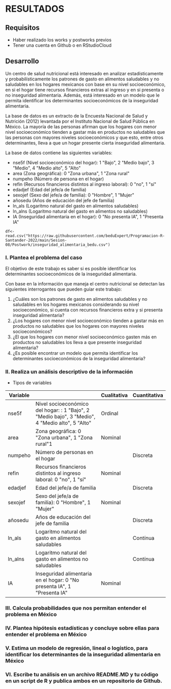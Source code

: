 # RESULTADOS
## Requisitos 
- Haber realizado los works y postworks previos 
- Tener una cuenta en Github o en RStudioCloud 
## Desarrollo 
Un centro de salud nutricional está interesado en analizar estadísticamente y probabilísticamente los patrones de gasto en alimentos saludables y no saludables en los hogares mexicanos con base en su nivel socioeconómico, en si el hogar tiene recursos financieros extras al ingreso y en si presenta o no inseguridad alimentaria. Además, está interesado en un modelo que le permita identificar los determinantes socioeconómicos de la inseguridad alimentaria.

La base de datos es un extracto de la Encuesta Nacional de Salud y Nutrición (2012) levantada por el Instituto Nacional de Salud Pública en México. La mayoría de las personas afirman que los hogares con menor nivel socioeconómico tienden a gastar más en productos no saludables que las personas con mayores niveles socioeconómicos y que esto, entre otros determinantes, lleva a que un hogar presente cierta inseguridad alimentaria.

La base de datos contiene las siguientes variables:
- nse5f (Nivel socioeconómico del hogar): 1 "Bajo", 2 "Medio bajo", 3 "Medio", 4 "Medio alto", 5 "Alto" 
- area (Zona geográfica): 0 "Zona urbana", 1 "Zona rural"
- numpeho (Número de persona en el hogar) 
- refin (Recursos financieros distintos al ingreso laboral): 0 "no", 1 "sí" 
- edadjef (Edad del jefe/a de familia)
- sexojef (Sexo del jefe/a de familia): 0 "Hombre", 1 "Mujer" 
- añosedu (Años de educación del jefe de familia) 
- ln_als (Logaritmo natural del gasto en alimentos saludables) 
- ln_alns (Logaritmo natural del gasto en alimentos no saludables) 
- IA (Inseguridad alimentaria en el hogar): 0 "No presenta IA", 1 "Presenta IA"

```
df<-read.csv("https://raw.githubusercontent.com/beduExpert/Programacion-R-Santander-2022/main/Sesion-08/Postwork/inseguridad_alimentaria_bedu.csv")
```


### I. Plantea el problema del caso 

El objetivo de este trabajo es saber si es posible identificar los determinantes
socioeconómicos de la inseguridad alimentaria.

Con base en la información que maneja el centro nutricional se detectan las siguientes interrogantes que pueden guíar este trabajo:
  
1. ¿Cuáles son los patrones de gasto en alimentos saludables y no saludables en los hogares mexicanos considerando su nivel socioeconómico, si cuenta con recursos financieros extra y si presenta inseguridad alimentaria?
2. ¿Los hogares con menor nivel socioeconómico tienden a gastar más en productos no saludables que los hogares con mayores niveles socioeconómicos?  
3. ¿El que los hogares con menor nivel socioeconómico gasten más en productos no saludables los lleva a que presente inseguridad alimentaria?
4. ¿Es posible encontrar un modelo que permita identificar los determinantes socioeconómicos de la inseguridad alimentaria?


### II. Realiza un análisis descriptivo de la información 
- Tipos de variables

| Variable | | Cualitativa | Cuantitativa |
| --- | --- | --- | --- |
| nse5f | Nivel socioeconómico del hogar: : 1 "Bajo", 2 "Medio bajo", 3 "Medio", 4 "Medio alto", 5 "Alto" | Ordinal |
| area | Zona geográfica: 0 "Zona urbana", 1 "Zona rural"1 | Nominal
| numpeho | Número de personas en el hogar | | Discreta
| refin | Recursos financieros distintos al ingreso laboral: 0 "no", 1 "sí" | Nominal
| edadjef | Edad del jefe/a de familia | | Discreta
| sexojef | Sexo del jefe/a de familia): 0 "Hombre", 1 "Mujer" | Nominal
| añosedu | Años de educación del jefe de familia | | Discreta
| ln_als | Logaritmo natural del gasto en alimentos saludables | | Contínua 
| ln_alns | Logaritmo natural del gasto en alimentos no saludables | | Contínua
| IA | Inseguridad alimentaria en el hogar: 0 "No presenta IA", 1 "Presenta IA" | Nominal


### III. Calcula probabilidades que nos permitan entender el problema en México 


### IV. Plantea hipótesis estadísticas y concluye sobre ellas para entender el problema en México 

### V. Estima un modelo de regresión, lineal o logístico, para identificar los determinantes de la inseguridad alimentaria en México 

### VI. Escribe tu análisis en un archivo README.MD y tu código en un script de R y publica ambos en un repositorio de Github.




